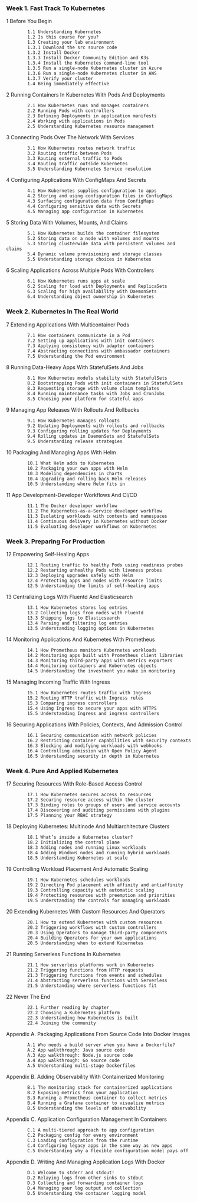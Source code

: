      
### Week 1. Fast Track To Kubernetes

1 Before You Begin
     
            1.1 Understanding Kubernetes
            1.2 Is this course for you?
            1.3 Creating your lab environment
            1.3.1 Download the src source code
            1.3.2 Install Docker  
            1.3.3 Install Docker Community Edition and K3s
            1.3.4 Install the Kubernetes command-line tool
            1.3.5 Run a single-node Kubernetes cluster in Azure
            1.3.6 Run a single-node Kubernetes cluster in AWS
            1.3.7 Verify your cluster
            1.4 Being immediately effective

2 Running Containers In Kubernetes With Pods And Deployments
     
            2.1 How Kubernetes runs and manages containers
            2.2 Running Pods with controllers
            2.3 Defining Deployments in application manifests
            2.4 Working with applications in Pods
            2.5 Understanding Kubernetes resource management

3 Connecting Pods Over The Network With Services
     
            3.1 How Kubernetes routes network traffic
            3.2 Routing traffic between Pods
            3.3 Routing external traffic to Pods
            3.4 Routing traffic outside Kubernetes
            3.5 Understanding Kubernetes Service resolution

4 Configuring Applications With ConfigMaps And Secrets
     
            4.1 How Kubernetes supplies configuration to apps
            4.2 Storing and using configuration files in ConfigMaps
            4.3 Surfacing configuration data from ConfigMaps
            4.4 Configuring sensitive data with Secrets
            4.5 Managing app configuration in Kubernetes

5 Storing Data With Volumes, Mounts, And Claims
     
            5.1 How Kubernetes builds the container filesystem
            5.2 Storing data on a node with volumes and mounts
            5.3 Storing clusterwide data with persistent volumes and claims
            5.4 Dynamic volume provisioning and storage classes
            5.5 Understanding storage choices in Kubernetes

6 Scaling Applications Across Multiple Pods With Controllers
     
            6.1 How Kubernetes runs apps at scale
            6.2 Scaling for load with Deployments and ReplicaSets
            6.3 Scaling for high availability with DaemonSets
            6.4 Understanding object ownership in Kubernetes

### Week 2. Kubernetes In The Real World
     
7 Extending Applications With Multicontainer Pods
     
            7.1 How containers communicate in a Pod
            7.2 Setting up applications with init containers
            7.3 Applying consistency with adapter containers
            7.4 Abstracting connections with ambassador containers
            7.5 Understanding the Pod environment

8 Running Data-Heavy Apps With StatefulSets And Jobs
     
            8.1 How Kubernetes models stability with StatefulSets
            8.2 Bootstrapping Pods with init containers in StatefulSets
            8.3 Requesting storage with volume claim templates
            8.4 Running maintenance tasks with Jobs and CronJobs
            8.5 Choosing your platform for stateful apps

9 Managing App Releases With Rollouts And Rollbacks
     
            9.1 How Kubernetes manages rollouts
            9.2 Updating Deployments with rollouts and rollbacks
            9.3 Configuring rolling updates for Deployments
            9.4 Rolling updates in DaemonSets and StatefulSets
            9.5 Understanding release strategies

10 Packaging And Managing Apps With Helm
     
            10.1 What Helm adds to Kubernetes
            10.2 Packaging your own apps with Helm
            10.3 Modeling dependencies in charts
            10.4 Upgrading and rolling back Helm releases
            10.5 Understanding where Helm fits in

11 App Development-Developer Workflows And CI/CD
     
            11.1 The Docker developer workflow
            11.2 The Kubernetes-as-a-Service developer workflow
            11.3 Isolating workloads with contexts and namespaces
            11.4 Continuous delivery in Kubernetes without Docker
            11.5 Evaluating developer workflows on Kubernetes

### Week 3. Preparing For Production
     
12 Empowering Self-Healing Apps
     
            12.1 Routing traffic to healthy Pods using readiness probes
            12.2 Restarting unhealthy Pods with liveness probes
            12.3 Deploying upgrades safely with Helm
            12.4 Protecting apps and nodes with resource limits
            12.5 Understanding the limits of self-healing apps

13 Centralizing Logs With Fluentd And Elasticsearch
     
            13.1 How Kubernetes stores log entries
            13.2 Collecting logs from nodes with Fluentd
            13.3 Shipping logs to Elasticsearch
            13.4 Parsing and filtering log entries
            13.5 Understanding logging options in Kubernetes

14 Monitoring Applications And Kubernetes With Prometheus
     
            14.1 How Prometheus monitors Kubernetes workloads
            14.2 Monitoring apps built with Prometheus client libraries
            14.3 Monitoring third-party apps with metrics exporters
            14.4 Monitoring containers and Kubernetes objects
            14.5 Understanding the investment you make in monitoring

15 Managing Incoming Traffic With Ingress
     
            15.1 How Kubernetes routes traffic with Ingress
            15.2 Routing HTTP traffic with Ingress rules
            15.3 Comparing ingress controllers
            15.4 Using Ingress to secure your apps with HTTPS
            15.5 Understanding Ingress and ingress controllers

16 Securing Applications With Policies, Contexts, And Admission Control
     
            16.1 Securing communication with network policies
            16.2 Restricting container capabilities with security contexts
            16.3 Blocking and modifying workloads with webhooks
            16.4 Controlling admission with Open Policy Agent
            16.5 Understanding security in depth in Kubernetes

### Week 4. Pure And Applied Kubernetes
     
17 Securing Resources With Role-Based Access Control
     
            17.1 How Kubernetes secures access to resources
            17.2 Securing resource access within the cluster
            17.3 Binding roles to groups of users and service accounts
            17.4 Discovering and auditing permissions with plugins
            17.5 Planning your RBAC strategy

18 Deploying Kubernetes: Multinode And Multiarchitecture Clusters
     
            18.1 What’s inside a Kubernetes cluster?
            18.2 Initializing the control plane
            18.3 Adding nodes and running Linux workloads
            18.4 Adding Windows nodes and running hybrid workloads
            18.5 Understanding Kubernetes at scale

19 Controlling Workload Placement And Automatic Scaling
     
            19.1 How Kubernetes schedules workloads
            19.2 Directing Pod placement with affinity and antiaffinity
            19.3 Controlling capacity with automatic scaling
            19.4 Protecting resources with preemption and priorities
            19.5 Understanding the controls for managing workloads

20 Extending Kubernetes With Custom Resources And Operators
     
            20.1 How to extend Kubernetes with custom resources
            20.2 Triggering workflows with custom controllers
            20.3 Using Operators to manage third-party components
            20.4 Building Operators for your own applications
            20.5 Understanding when to extend Kubernetes

21 Running Serverless Functions In Kubernetes
     
            21.1 How serverless platforms work in Kubernetes
            21.2 Triggering functions from HTTP requests
            21.3 Triggering functions from events and schedules
            21.4 Abstracting serverless functions with Serverless
            21.5 Understanding where serverless functions fit

22 Never The End
     
            22.1 Further reading by chapter
            22.2 Choosing a Kubernetes platform
            22.3 Understanding how Kubernetes is built
            22.4 Joining the community


Appendix A. Packaging Applications From Source Code Into Docker Images     

            A.1 Who needs a build server when you have a Dockerfile?
            A.2 App walkthrough: Java source code
            A.3 App walkthrough: Node.js source code
            A.4 App walkthrough: Go source code
            A.5 Understanding multi-stage Dockerfiles

Appendix B. Adding Observability With Containerized Monitoring
     
            B.1 The monitoring stack for containerized applications
            B.2 Exposing metrics from your application
            B.3 Running a Prometheus container to collect metrics
            B.4 Running a Grafana container to visualize metrics
            B.5 Understanding the levels of observability

Appendix C. Application Configuration Management In Containers
     

            C.1 A multi-tiered approach to app configuration
            C.2 Packaging config for every environment
            C.3 Loading configuration from the runtime
            C.4 Configuring legacy apps in the same way as new apps
            C.5 Understanding why a flexible configuration model pays off

Appendix D. Writing And Managing Application Logs With Docker

            D.1 Welcome to stderr and stdout!
            D.2 Relaying logs from other sinks to stdout
            D.3 Collecting and forwarding container logs
            D.4 Managing your log output and collection
            D.5 Understanding the container logging model

